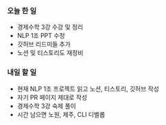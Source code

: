 ### 오늘 한 일
- 경제수학 3강 수강 및 정리
- NLP 1조 PPT 수정
- 깃허브 리드미들 추가
- 노션 및 티스토리도 재정비

### 내일 할 일
- 현재 NLP 1조 프로젝트 읽고 노션, 티스토리, 깃허브 작성
- 자기 PR 페이지 제대로 작성
- 경제수학 3강 숙제 풀이
- 시간 남으면 노원, 제주, CLI 디벨롭
